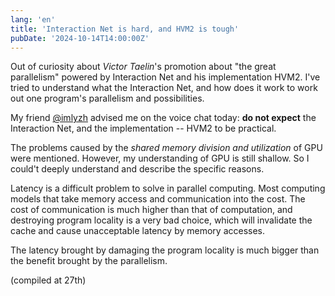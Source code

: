```yaml
---
lang: 'en'
title: 'Interaction Net is hard, and HVM2 is tough'
pubDate: '2024-10-14T14:00:00Z'
---
```


Out of curiosity about *Victor Taelin*'s promotion about "the great parallelism"
powered by Interaction Net and his implementation HVM2.
I've tried to understand what the Interaction Net,
and how does it work to work out one program's parallelism and possibilities.

My friend [@imlyzh](https://github.com/imlyzh) advised me on the voice chat today:
**do not expect** the Interaction Net, and the implementation -- HVM2
to be practical.

The problems caused by the *shared memory division and utilization* of GPU were mentioned.
However, my understanding of GPU is still shallow.
So I could't deeply understand and describe the specific reasons.

Latency is a difficult problem to solve in parallel computing.
Most computing models that take memory access and communication into the cost.
The cost of communication is much higher than that of computation,
and destroying program locality is a very bad choice,
which will invalidate the cache and cause unacceptable latency by memory accesses.

The latency brought by damaging the program locality is much bigger than the benefit brought by the parallelism.

(compiled at 27th)

